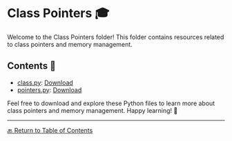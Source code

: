 # Class Pointers 🎓

Welcome to the Class Pointers folder! This folder contains resources related to class pointers and memory management.

## Contents 📄

- [class.py](class.py): [Download](class.py)
- [pointers.py](pointers.py): [Download](pointers.py)

Feel free to download and explore these Python files to learn more about class pointers and memory management. Happy learning! 🚀

---

[🔙 Return to Table of Contents](https://kernel-rb.github.io/CSLearningToolkit/)